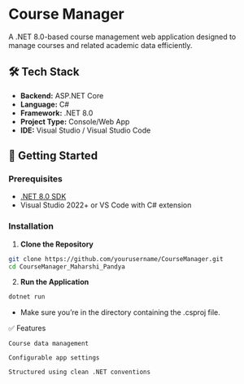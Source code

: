 # Course Manager 

A .NET 8.0-based course management web application designed to manage courses and related academic data efficiently.

## 🛠️ Tech Stack

- **Backend:** ASP.NET Core
- **Language:** C#
- **Framework:** .NET 8.0
- **Project Type:** Console/Web App
- **IDE:** Visual Studio / Visual Studio Code


## 🚀 Getting Started

### Prerequisites

- [.NET 8.0 SDK](https://dotnet.microsoft.com/en-us/download)
- Visual Studio 2022+ or VS Code with C# extension

### Installation

1. **Clone the Repository**

```bash
git clone https://github.com/yourusername/CourseManager.git
cd CourseManager_Maharshi_Pandya
```
2. **Run the Application**

```bash
dotnet run
```
- Make sure you’re in the directory containing the .csproj file.
  

✅ Features

    Course data management

    Configurable app settings

    Structured using clean .NET conventions
